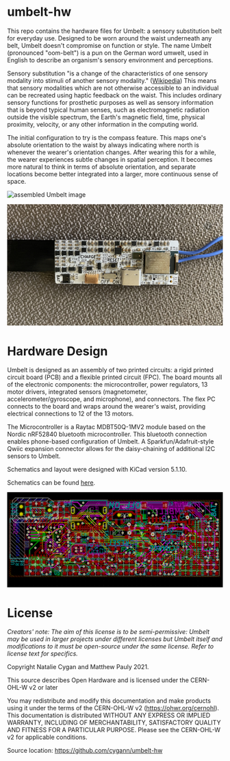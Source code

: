 # umbelt-hw

This repo contains the hardware files for Umbelt: a sensory substitution belt
for everyday use. Designed to be worn around the waist underneath any belt,
Umbelt doesn't compromise on function or style. The name Umbelt (pronounced
"oom-belt") is a pun on the German word umwelt, used in English to describe an
organism's sensory environment and perceptions.

Sensory substitution "is a change of the characteristics of one sensory modality
into stimuli of another sensory modality."
([Wikipedia](https://en.wikipedia.org/wiki/Sensory_substitution))
This means that sensory modalities which are not otherwise accessible to an
individual can be recreated using haptic feedback on the waist. This includes
ordinary sensory functions for prosthetic purposes as well as sensory
information that is beyond typical human senses, such as electromagnetic
radiation outside the visible spectrum, the Earth's magnetic field, time,
physical proximity, velocity, or any other information in the computing world.

The initial configuration to try is the compass feature. This maps one's
absolute orientation to the waist by always indicating where north is whenever
the wearer's orientation changes. After wearing this for a while, the wearer
experiences subtle changes in spatial perception. It becomes more natural to
think in terms of absolute orientation, and separate locations become better
integrated into a larger, more continuous sense of space.

![assembled Umbelt image](pics/umbelt-assembled.jpeg)

![assembled board image](pics/board-assembled.jpeg)

# Hardware Design

Umbelt is designed as an assembly of two printed circuits: a rigid printed
circuit board (PCB) and a flexible printed circuit (FPC). The board mounts all
of the electronic components: the microcontroller, power regulators, 13 motor
drivers, integrated sensors (magnetometer, accelerometer/gyroscope, and
microphone), and connectors. The flex PC connects to the board and wraps around
the wearer's waist, providing electrical connections to 12 of the 13 motors.

The Microcontroller is a Raytac MDBT50Q-1MV2 module based on the Nordic nRF52840
bluetooth microcontroller. This bluetooth connection enables phone-based
configuration of Umbelt. A Sparkfun/Adafruit-style Qwiic expansion connector
allows for the daisy-chaining of additional I2C sensors to Umbelt.

Schematics and layout were designed with KiCad version 5.1.10.

Schematics can be found [here](umbelt-board/umbelt-board.pdf).

![board layout image](pics/board-layout.png)

# License

_Creators' note: The aim of this license is to be semi-permissive: Umbelt may
be used in larger projects under different licenses but Umbelt itself and
modifications to it must be open-source under the same license. Refer to license
text for specifics._

Copyright Natalie Cygan and Matthew Pauly 2021.

This source describes Open Hardware and is licensed under the CERN-OHL-W v2 or
later

You may redistribute and modify this documentation and make products
using it under the terms of the CERN-OHL-W v2 (https://ohwr.org/cernohl).
This documentation is distributed WITHOUT ANY EXPRESS OR IMPLIED
WARRANTY, INCLUDING OF MERCHANTABILITY, SATISFACTORY QUALITY
AND FITNESS FOR A PARTICULAR PURPOSE. Please see the CERN-OHL-W v2
for applicable conditions.

Source location: https://github.com/cygann/umbelt-hw
